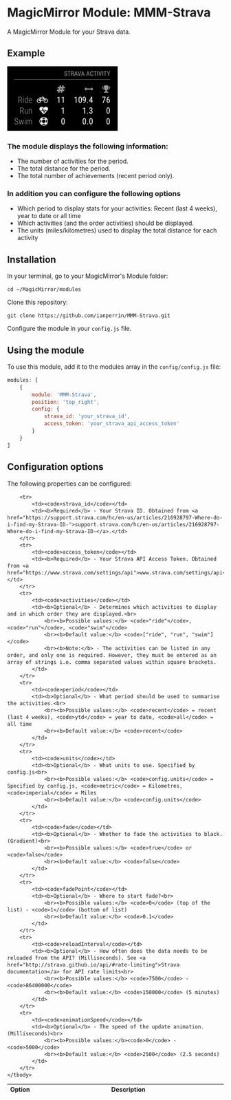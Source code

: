 # MagicMirror Module: MMM-Strava
A MagicMirror Module for your Strava data.

## Example

![](.github/example.png)

### The module displays the following information:
* The number of activities for the period.
* The total distance for the period.
* The total number of achievements (recent period only).

### In addition you can configure the following options
* Which period to display stats for your activities: Recent (last 4 weeks), year to date or all time
* Which activities (and the order activities) should be displayed.
* The units (miles/kilometres) used to display the total distance for each activity

## Installation

In your terminal, go to your MagicMirror's Module folder:
````
cd ~/MagicMirror/modules
````

Clone this repository:
````
git clone https://github.com/ianperrin/MMM-Strava.git
````

Configure the module in your `config.js` file.

## Using the module

To use this module, add it to the modules array in the `config/config.js` file:
````javascript
modules: [
    {
        module: 'MMM-Strava',
        position: 'top_right',
        config: {
            strava_id: 'your_strava_id',
            access_token: 'your_strava_api_access_token'
        }
    }
]
````

## Configuration options

The following properties can be configured:


<table width="100%">
    <!-- why, markdown... -->
    <thead>
        <tr>
            <th>Option</th>
            <th width="100%">Description</th>
        </tr>
    <thead>
    <tbody>

        <tr>
            <td><code>strava_id</code></td>
            <td><b>Required</b> - Your Strava ID. Obtained from <a href="https://support.strava.com/hc/en-us/articles/216928797-Where-do-i-find-my-Strava-ID-">support.strava.com/hc/en-us/articles/216928797-Where-do-i-find-my-Strava-ID-</a>.</td>
        </tr>
        <tr>
            <td><code>access_token</code></td>
            <td><b>Required</b> - Your Strava API Access Token. Obtained from <a href="https://www.strava.com/settings/api">www.strava.com/settings/api</a>.</td>
        </tr>
        <tr>
            <td><code>activities</code></td>
            <td><b>Optional</b> - Determines which activities to display and in which order they are displayed.<br>
                <br><b>Possible values:</b> <code>"ride"</code>, <code>"run"</code>, <code>"swim"</code>
                <br><b>Default value:</b> <code>["ride", "run", "swim"]</code>
                <br><b>Note:</b> - The activities can be listed in any order, and only one is required. However, they must be entered as an array of strings i.e. comma separated values within square brackets.
            </td>
        </tr>
        <tr>
            <td><code>period</code></td>
            <td><b>Optional</b> - What period should be used to summarise the activities.<br>
                <br><b>Possible values:</b> <code>recent</code> = recent (last 4 weeks), <code>ytd</code> = year to date, <code>all</code> = all time
                <br><b>Default value:</b> <code>recent</code>
            </td>
        </tr>
        <tr>
            <td><code>units</code></td>
            <td><b>Optional</b> - What units to use. Specified by config.js<br>
                <br><b>Possible values:</b> <code>config.units</code> = Specified by config.js, <code>metric</code> = Kilometres, <code>imperial</code> = Miles
                <br><b>Default value:</b> <code>config.units</code>
            </td>
        </tr>
        <tr>
            <td><code>fade</code></td>
            <td><b>Optional</b> - Whether to fade the activities to black. (Gradient)<br>
                <br><b>Possible values:</b> <code>true</code> or <code>false</code>
                <br><b>Default value:</b> <code>false</code>
            </td>
        </tr>
        <tr>
            <td><code>fadePoint</code></td>
            <td><b>Optional</b> - Where to start fade?<br>
                <br><b>Possible values:</b> <code>0</code> (top of the list) - <code>1</code> (bottom of list)
                <br><b>Default value:</b> <code>0.1</code>
            </td>
        </tr>
        <tr>
            <td><code>reloadInterval</code></td>
            <td><b>Optional</b> - How often does the data needs to be reloaded from the API? (Milliseconds). See <a href="http://strava.github.io/api/#rate-limiting">Strava documentation</a> for API rate limits<br>
                <br><b>Possible values:</b> <code>7500</code> - <code>86400000</code>
                <br><b>Default value:</b> <code>150000</code> (5 minutes)
            </td>
        </tr>
        <tr>
            <td><code>animationSpeed</code></td>
            <td><b>Optional</b> - The speed of the update animation. (Milliseconds)<br>
                <br><b>Possible values:</b><code>0</code> - <code>5000</code>
                <br><b>Default value:</b> <code>2500</code> (2.5 seconds)
            </td>
        </tr>
    </tbody>
</table>
